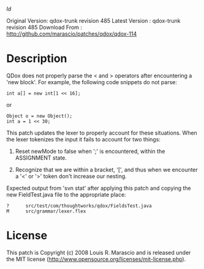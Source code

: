 $Id$

Original Version: qdox-trunk revision 485
Latest Version  : qdox-trunk revision 485
Download From   : http://github.com/marascio/patches/qdox/qdox-114

Description
===========

QDox does not properly parse the < and > operators after encountering a
'new block'. For example, the following code snippets do not parse:

    int a[] = new int[1 << 16];

or

    Object o = new Object();
    int a = 1 << 30;

This patch updates the lexer to properly account for these situations.
When the lexer tokenizes the input it fails to account for two things:
  
1.  Reset newMode to false when ';' is encountered, within the
    ASSIGNMENT state.
  
2.  Recognize that we are within a bracket, '[', and thus when we
    encounter a '<' or '>' token don't increase our nesting.

Expected output from 'svn stat' after applying this patch and copying
the new FieldTest.java file to the appropriate place:

    ?      src/test/com/thoughtworks/qdox/FieldsTest.java
    M      src/grammar/lexer.flex

License
=======

This patch is Copyright (c) 2008 Louis R. Marascio and is released under
the MIT license (http://www.opensource.org/licenses/mit-license.php).


